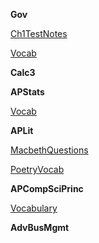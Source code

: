 
**Gov**

<a href="Gov/Ch1TestNotes.html">Ch1TestNotes</a>

<a href="Gov/Vocab.html">Vocab</a>


**Calc3**

<a href=""></a>


**APStats**

<a href="APStats/Vocab.html">Vocab</a>


**APLit**

<a href="APLit/MacbethQuestions.html">MacbethQuestions</a>

<a href="APLit/PoetryVocab.html">PoetryVocab</a>


**APCompSciPrinc**

<a href="APCompSciPrinc/Vocabulary.html">Vocabulary</a>


**AdvBusMgmt**

<a href=""></a>


